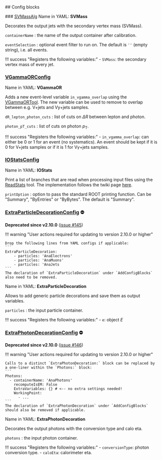 <!---
## Make-methods

!!! warning
    No such method exist for experimental algorithms!
--->

## Config blocks

### [SVMassAlg](https://gitlab.cern.ch/atlasphys-top/reco/TopCPToolkit/-/blob/main/source/TopCPToolkit/python/SVMassConfig.py)
Name in YAML: **SVMass**

Decorates the output jets with the secondary vertex mass (SVMass).

`containerName`
:   the name of the output container after calibration.

`eventSelection`
:   optional event filter to run on. The default is `''` (empty string), i.e. all events.

!!! success "Registers the following variables:"
    - `SVMass`: the secondary vertex mass of every jet.

### [VGammaORConfig](https://acode-browser1.usatlas.bnl.gov/lxr/source/athena/PhysicsAnalysis/Algorithms/AsgAnalysisAlgorithms/python/VGammaORConfig.py)
Name in YAML: **VGammaOR**

Adds a new event-level variable `in_vgamma_overlap` using the [VGammaORTool](https://twiki.cern.ch/twiki/bin/viewauth/AtlasProtected/VGammaORTool). The new variable can be used to remove to overlap between e.g. V+jets and Vy+jets samples.

`dR_lepton_photon_cuts`
:   list of cuts on $\Delta R$ between lepton and photon.

`photon_pT_cuts`
:   list of cuts on photon $p_\mathrm{T}$.

!!! success "Registers the following variables:"
    - `in_vgamma_overlap`: can either be 0 or 1 for an event (no systematics). An event should be kept if it is 0 for V+jets samples or if it is 1 for V$\gamma$+jets samples.

### [IOStatsConfig](https://acode-browser1.usatlas.bnl.gov/lxr/source/athena/PhysicsAnalysis/Algorithms/AsgAnalysisAlgorithms/python/AsgAnalysisConfig.py)
Name in YAML: **IOStats**

Print a list of branches that are read when processing input files using the [ReadStats](https://acode-browser1.usatlas.bnl.gov/lxr/source/athena/Event/xAOD/xAODCore/xAODCore/tools/ReadStats.h) tool. The implementation follows the twiki page [here](https://twiki.cern.ch/twiki/bin/view/AtlasProtected/DerivationFramework#Checking_What_Branches_an_Analys).

`printOption`
:   option to pass the standard ROOT printing function. Can be "Summary", "ByEntries" or "ByBytes". The default is "Summary".

### [ExtraParticleDecorationConfig](https://gitlab.cern.ch/atlasphys-top/reco/TopCPToolkit/-/blob/v2.9.2/source/TopCPToolkit/python/ExtraParticleDecorationConfig.py) :no_entry:

**Deprecated since v2.10.0** ([issue #145](https://gitlab.cern.ch/atlasphys-top/reco/TopCPToolkit/-/issues/145))

!!! warning "User actions required for updating to version 2.10.0 or higher"

    Drop the following lines from YAML configs if applicable:
    ```
    ExtraParticleDecoration:
        - particles: 'AnaElectrons'
        - particles: 'AnaMuons'
        - particles: 'AnaJets
    ```
    The declaration of `ExtraParticleDecoration` under `AddConfigBlocks` also need to be removed.

Name in YAML: **ExtraParticleDecoration**

Allows to add generic particle decorations and save them as output variables.

`particles`
:   the input particle container.

!!! success "Registers the following variables:"
    - `e`: object $E$

### [ExtraPhotonDecorationConfig](https://gitlab.cern.ch/atlasphys-top/reco/TopCPToolkit/-/blob/main/v2.9.2/TopCPToolkit/python/ExtraPhotonDecorationConfig.py) :no_entry:
**Deprecated since v2.10.0** ([issue #146](https://gitlab.cern.ch/atlasphys-top/reco/TopCPToolkit/-/issues/146))

!!! warning "User actions required for updating to version 2.10.0 or higher"

    Calls to a distinct `ExtraPhotonDecoration:` block can be replaced by a one-liner within the `Photons:` block:
    ```
    Photons:
      - containerName: 'AnaPhotons'
        recomputeIsEM: False
        ExtraVariables: {} # <-- no extra settings needed!
        WorkingPoint:
          - ...
    ```
    The declaration of `ExtraPhotonDecoration` under `AddConfigBlocks` should also be removed if applicable.

Name in YAML: **ExtraPhotonDecoration**

Decorates the output photons with the conversion type and calo eta.

`photons`
:   the input photon container.

!!! success "Registers the following variables:"
    - `conversionType`: photon conversion type.
    - `caloEta`: calorimeter eta.